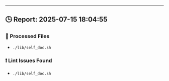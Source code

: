 
---
## 🕒 Report: 2025-07-15 18:04:55

### 📂 Processed Files
- `./lib/self_doc.sh`

### ❗ Lint Issues Found
- `./lib/self_doc.sh`
